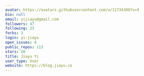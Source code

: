 ```yaml
---
avatar: https://avatars.githubusercontent.com/u/11734309?v=4
bio: null
email: yijiayu@gmail.com
followers: 47
following: 23
forks: 3
login: yi-jiayu
open_issues: 4
public_repos: 113
stars: 20
title: Jiayu Yi
user_type: User
website: https://blog.jiayu.co
---
```


